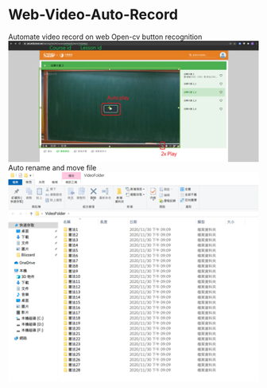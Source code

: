 # Web-Video-Auto-Record
Automate video record on web
Open-cv button recognition
![demo](demo.png "Title")
Auto rename and move file
![demo](folder.png "Title")

